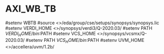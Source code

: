 # AXI_WB_TB
#setenv WBTB <path to ROOT>
#source <>/eda/group/cse/setups/synopsys/synopsys.lic 
#setenv VERDI_HOME <>/synopsys/verdi3/Q-2020.03/ 
#setenv PATH $VERDI_HOME/bin:$PATH 
#setenv VCS_HOME <>/synopsys/vcsmx/Q-2020.03/
#setenv PATH $VCS_HOME/bin:$PATH 
#setenv UVM_HOME <>/accellera/uvm/1.2b/
